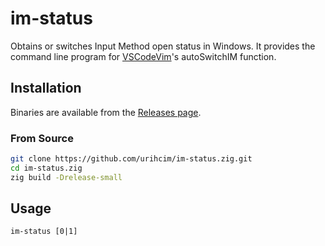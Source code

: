 # im-status

Obtains or switches Input Method open status in Windows.
It provides the command line program for [VSCodeVim](https://github.com/VSCodeVim/Vim)'s autoSwitchIM function.

## Installation

Binaries are available from the [Releases page](https://github.com/urihcim/im-status.zig/releases).

### From Source

```bash
git clone https://github.com/urihcim/im-status.zig.git
cd im-status.zig
zig build -Drelease-small
```

## Usage

```
im-status [0|1]
```
